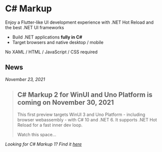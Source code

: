# C# Markup
Enjoy a Flutter-like UI development experience with .NET Hot Reload and the best .NET UI frameworks

- Build .NET applications **fully in C#**<br />
- Target browsers and native desktop / mobile<br />

No XAML / HTML / JavaScript / CSS required

## News

*November 23, 2021*
>## C# Markup 2 for WinUI and Uno Platform is coming on November 30, 2021
> This first preview targets WinUI 3 and Uno Platform - including browser webassembly - with C# 10 and .NET 6. It supports .NET Hot Reload for a fast inner dev loop.
>
> Watch this space...

*Looking for C# Markup 1? Find it [here](https://github.com/VincentH-Net/CSharpForMarkup/tree/csharpformarkup1-archive)*